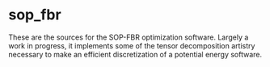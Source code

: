 # sop_fbr

These are the sources for the SOP-FBR optimization software. Largely a work in progress, it implements some of the tensor decomposition artistry necessary to make an efficient discretization of a potential energy software.
